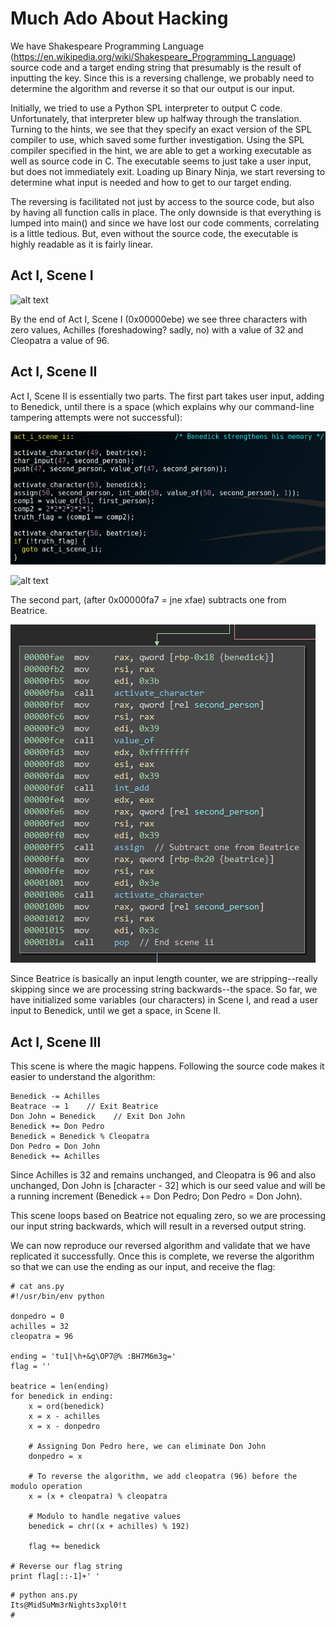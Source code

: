 # Much Ado About Hacking

We have Shakespeare Programming Language (https://en.wikipedia.org/wiki/Shakespeare_Programming_Language) source code and a target ending string that presumably is the result of inputting the key. Since this is a reversing challenge, we probably need to determine the algorithm and reverse it so that our output is our input.

Initially, we tried to use a Python SPL interpreter to output C code. Unfortunately, that interpreter blew up halfway through the translation. Turning to the hints, we see that they specify an exact version of the SPL compiler to use, which saved some further investigation. Using the SPL compiler specified in the hint, we are able to get a working executable as well as source code in C.  The executable seems to just take a user input, but does not immediately exit. Loading up Binary Ninja, we start reversing to determine what input is needed and how to get to our target ending. 

The reversing is facilitated not just by access to the source code, but also by having all function calls in place. The only downside is that everything is lumped into main() and since we have lost our code comments, correlating is a little tedious. But, even without the source code, the executable is highly readable as it is fairly linear.

## Act I, Scene I

![alt text](https://github.com/ginjabenjamin/CTF/blob/master/PicoCTF2017/RE/Level-03-MuchAdoAboutHacking/acti_scene1.png "Act i, Scene i")

By the end of Act I, Scene I (0x00000ebe) we see three characters with zero values, Achilles (foreshadowing? sadly, no) with a value of 32 and Cleopatra a value of 96.


## Act I, Scene II

Act I, Scene II is essentially two parts. The first part takes user input, adding to Benedick, until there is a space (which explains why our command-line tampering attempts were not successful):

![alt text](https://github.com/ginjabenjamin/CTF/blob/master/PicoCTF2017/RE/Level-03-MuchAdoAboutHacking/acti_sceneii.png "Act i, Scene ii")

![alt text](https://github.com/ginjabenjamin/CTF/blob/master/PicoCTF2017/RE/Level-03-MuchAdoAboutHacking/acti_sceneii_binja "Act i, Scene ii Binja")


The second part, (after 0x00000fa7 = jne xfae) subtracts one from Beatrice. 

![alt text](https://github.com/ginjabenjamin/CTF/blob/master/PicoCTF2017/RE/Level-03-MuchAdoAboutHacking/acti_sceneiib.png "Act i, Scene ii, Part 2")

Since Beatrice is basically an input length counter, we are stripping--really skipping since we are processing string backwards--the space. So far, we have initialized some variables (our characters) in Scene I, and read a user input to Benedick, until we get a space, in Scene II.

## Act I, Scene III

This scene is where the magic happens. Following the source code makes it easier to understand the algorithm:

	Benedick -= Achilles 
	Beatrace -= 1    // Exit Beatrice
	Don John = Benedick    // Exit Don John
	Benedick += Don Pedro
	Benedick = Benedick % Cleopatra
	Don Pedro = Don John
	Benedick += Achilles

Since Achilles is 32 and remains unchanged, and Cleopatra is 96 and also unchanged, Don John is [character - 32] which is our seed value and will be a running increment (Benedick += Don Pedro; Don Pedro = Don John).

This scene loops based on Beatrice not equaling zero, so we are processing our input string backwards, which will result in a reversed output string.

We can now reproduce our reversed algorithm and validate that we have replicated it successfully. Once this is complete, we reverse the algorithm so that we can use the ending as our input, and receive the flag:

```
# cat ans.py 
#!/usr/bin/env python

donpedro = 0
achilles = 32
cleopatra = 96

ending = 'tu1|\h+&g\OP7@% :BH7M6m3g='
flag = ''

beatrice = len(ending)
for benedick in ending:
    x = ord(benedick)
    x = x - achilles
    x = x - donpedro

    # Assigning Don Pedro here, we can eliminate Don John
    donpedro = x

	# To reverse the algorithm, we add cleopatra (96) before the modulo operation
    x = (x + cleopatra) % cleopatra

    # Modulo to handle negative values
    benedick = chr((x + achilles) % 192)

    flag += benedick

# Reverse our flag string
print flag[::-1]+' '
```

```
# python ans.py 
Its@MidSuMm3rNights3xpl0!t 
# 
```
